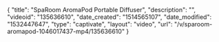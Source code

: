 {
    "title": "SpaRoom AromaPod Portable Diffuser",
    "description": "",
    "videoid": "135636610",
    "date_created": "1514565107",
    "date_modified": "1532447647",
    "type": "captivate",
    "layout": "video",
    "url": "\/v\/sparoom-aromapod-1046017437-mp4\/135636610"
}